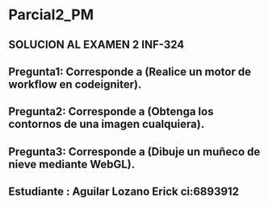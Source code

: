 # Parcial2_PM

SOLUCION AL EXAMEN 2 INF-324
---------------------------------------------------------------------
Pregunta1: Corresponde a (Realice un motor de workflow en codeigniter).
---------------------------------------------------------------------
Pregunta2: Corresponde a (Obtenga los contornos de una imagen cualquiera).
----------------------------------------------------------------------
Pregunta3: Corresponde a (Dibuje un muñeco de nieve mediante WebGL).
----------------------------------------------------------------------
Estudiante : Aguilar Lozano Erick                      ci:6893912
-----------------------------------------------------------------------

